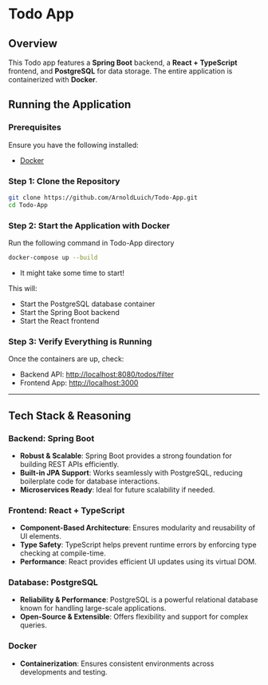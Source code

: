 # Todo App
## Overview
This Todo app features a **Spring Boot** backend, a **React + TypeScript** frontend, and **PostgreSQL** for data storage. The entire application is containerized with **Docker**.

## Running the Application

### Prerequisites
Ensure you have the following installed:
- [Docker](https://docs.docker.com/desktop/setup/install/windows-install/)

### Step 1: Clone the Repository
```sh
git clone https://github.com/ArnoldLuich/Todo-App.git
cd Todo-App
```

### Step 2: Start the Application with Docker
Run the following command in Todo-App directory
```sh
docker-compose up --build
```
- It might take some time to start!

This will:
- Start the PostgreSQL database container
- Start the Spring Boot backend
- Start the React frontend

### Step 3: Verify Everything is Running
Once the containers are up, check:
- Backend API: [http://localhost:8080/todos/filter](http://localhost:8080/todos/filter)
- Frontend App: [http://localhost:3000](http://localhost:3000)

---
## Tech Stack & Reasoning
### Backend: Spring Boot
- **Robust & Scalable**: Spring Boot provides a strong foundation for building REST APIs efficiently.
- **Built-in JPA Support**: Works seamlessly with PostgreSQL, reducing boilerplate code for database interactions.
- **Microservices Ready**: Ideal for future scalability if needed.

### Frontend: React + TypeScript
- **Component-Based Architecture**: Ensures modularity and reusability of UI elements.
- **Type Safety**: TypeScript helps prevent runtime errors by enforcing type checking at compile-time.
- **Performance**: React provides efficient UI updates using its virtual DOM.

### Database: PostgreSQL
- **Reliability & Performance**: PostgreSQL is a powerful relational database known for handling large-scale applications.
- **Open-Source & Extensible**: Offers flexibility and support for complex queries.

### Docker
- **Containerization**: Ensures consistent environments across developments and testing.





